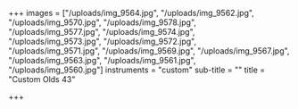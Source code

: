 +++
images = ["/uploads/img_9564.jpg", "/uploads/img_9562.jpg", "/uploads/img_9570.jpg", "/uploads/img_9578.jpg", "/uploads/img_9577.jpg", "/uploads/img_9574.jpg", "/uploads/img_9573.jpg", "/uploads/img_9572.jpg", "/uploads/img_9571.jpg", "/uploads/img_9569.jpg", "/uploads/img_9567.jpg", "/uploads/img_9563.jpg", "/uploads/img_9561.jpg", "/uploads/img_9560.jpg"]
instruments = "custom"
sub-title = ""
title = "Custom Olds 43"

+++
